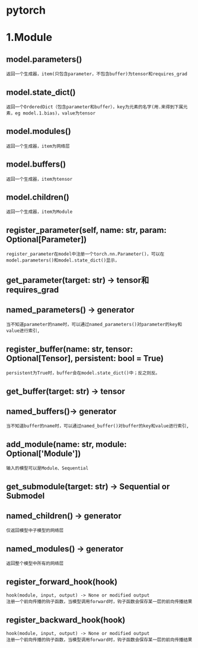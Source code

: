 # pytorch
# 1.Module
## model.parameters()
    返回一个生成器，item(只包含parameter，不包含buffer)为tensor和requires_grad
## model.state_dict()
    返回一个OrderedDict（包含parameter和buffer），key为元素的名字(用.来得到下属元素，eg model.1.bias)，value为tensor
## model.modules()
    返回一个生成器，item为网络层
## model.buffers()
    返回一个生成器，item为tensor
## model.children()
    返回一个生成器，item为Module
    
## register_parameter(self, name: str, param: Optional[Parameter])
    register_parameter在model中注册一个torch.nn.Parameter()，可以在model.parameters()和model.state_dict()显示，
## get_parameter(target: str) -> tensor和requires_grad
## named_parameters() -> generator
    当不知道parameter的name时，可以通过named_parameters()对parameter的key和value进行索引,
    
## register_buffer(name: str, tensor: Optional[Tensor], persistent: bool = True)
    persistent为True时，buffer会在model.state_dict()中；反之则反。
    
## get_buffer(target: str) -> tensor
## named_buffers()-> generator
    当不知道buffer的name时，可以通过named_buffer()对buffer的key和value进行索引,
    
## add_module(name: str, module: Optional['Module'])
    输入的模型可以是Module、Sequential
## get_submodule(target: str) -> Sequential or Submodel

## named_children() -> generator
    仅返回模型中子模型的网络层
## named_modules() -> generator
    返回整个模型中所有的网络层
   
## register_forward_hook(hook) 
    hook(module, input, output) -> None or modified output
    注册一个前向传播的钩子函数，当模型调用forward时，钩子函数会保存某一层的前向传播结果
    
## register_backward_hook(hook)
    hook(module, input, output) -> None or modified output
    注册一个前向传播的钩子函数，当模型调用forward时，钩子函数会保存某一层的前向传播结果
   
